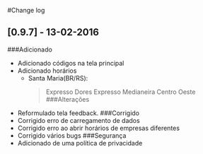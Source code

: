 #Change log

## [0.9.7] - 13-02-2016
###Adicionado
- Adicionado códigos na tela principal
- Adicionado horários
    - Santa Maria(BR/RS):
        > Expresso Dores
        > Expresso Medianeira
        > Centro Oeste
###Alterações
- Reformulado tela feedback.
###Corrigido
- Corrigido erro de carregamento de dados
- Corrigido erro ao abrir horários de empresas diferentes
- Corrigido vários bugs
###Segurança
- Adicionado de uma política de privacidade